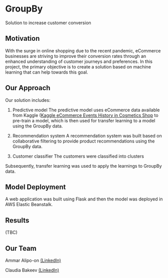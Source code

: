 # GroupBy
Solution to increase customer conversion

## Motivation
With the surge in online shopping due to the recent pandemic, eCommerce businesses are striving to improve their conversion rates through an enhanced understanding of customer journeys and preferences. In this project, the primary objective is to create a solution based on machine learning that can help towards this goal. 

## Our Approach
Our solution includes:

1. Predictive model
The predictive model uses eCommerce data available from Kaggle ([Kaggle eCommerce Events History in Cosmetics Shop](https://www.kaggle.com/mkechinov/ecommerce-events-history-in-cosmetics-shop) to pre-train a model, which is then used for transfer learning to a model using the GroupBy data.

3. Recommendation system
A recommendation system was built based on collaborative filtering to provide product recommendations using the GroupBy data.

5. Customer classifier
The customers were classified into clusters

Subsequently, transfer learning was used to apply the learnings to GroupBy data.

## Model Deployment
A web application was built using Flask and then the model was deployed in AWS Elastic Beanstalk.

## Results
(TBC)

## Our Team
Ammar Alipo-on [(LinkedIn)](https://www.linkedin.com/in/ammar-alipo-on-82267495/)

Claudia Bakeev [(LinkedIn)](https://www.linkedin.com/in/claudia-bakeev-63600717/)
